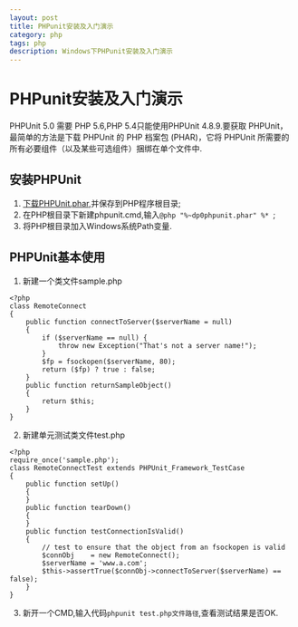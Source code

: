 ```yaml
---
layout: post
title: PHPunit安装及入门演示
category: php
tags: php
description: Windows下PHPunit安装及入门演示
---
```


# PHPunit安装及入门演示
PHPUnit 5.0 需要 PHP 5.6,PHP 5.4只能使用PHPUnit 4.8.9.要获取 PHPUnit，最简单的方法是下载 PHPUnit 的 PHP 档案包 (PHAR)，它将 PHPUnit 所需要的所有必要组件（以及某些可选组件）捆绑在单个文件中.

## 安装PHPUnit
1. [下载PHPUnit.phar](https://phar.phpunit.de/phpunit-4.8.9.phar),并保存到PHP程序根目录;
2. 在PHP根目录下新建phpunit.cmd,输入`@php "%~dp0phpunit.phar" %* `;
3. 将PHP根目录加入Windows系统Path变量.

## PHPUnit基本使用
1. 新建一个类文件sample.php
```
<?php
class RemoteConnect
{
    public function connectToServer($serverName = null)
    {
        if ($serverName == null) {
            throw new Exception("That's not a server name!");
        }
        $fp = fsockopen($serverName, 80);
        return ($fp) ? true : false;
    }
    public function returnSampleObject()
    {
        return $this;
    }
}
```
2. 新建单元测试类文件test.php
```
<?php
require_once('sample.php');
class RemoteConnectTest extends PHPUnit_Framework_TestCase
{
    public function setUp()
    {
    }
    public function tearDown()
    {
    }
    public function testConnectionIsValid()
    {
        // test to ensure that the object from an fsockopen is valid
        $connObj    = new RemoteConnect();
        $serverName = 'www.a.com';
        $this->assertTrue($connObj->connectToServer($serverName) == false);
    }
}
```
3. 新开一个CMD,输入代码`phpunit test.php文件路径`,查看测试结果是否OK.